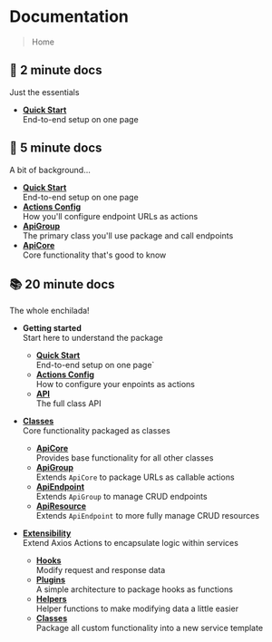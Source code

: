 # Documentation

> Home

## 🚀 2 minute docs

Just the essentials

- [**Quick Start**](quick-start.md)
  <br>End-to-end setup on one page

## 📗 5 minute docs

A bit of background...

- [**Quick Start**](quick-start.md)
  <br>End-to-end setup on one page
- [**Actions Config**](config.md)
  <br>How you'll configure endpoint URLs as actions
- [**ApiGroup**](classes/ApiGroup.md)
  <br>The primary class you'll use package and call endpoints
- [**ApiCore**](classes/ApiCore.md)
  <br>Core functionality that's good to know

## 📚 20 minute docs

The whole enchilada!

- **Getting started**
    <br>Start here to understand the package

    - [**Quick Start**](quick-start.md)
      <br>End-to-end setup on one page`
    - [**Actions Config**](config.md)
      <br>How to configure your enpoints as actions
    - [**API**](api.md)
      <br>The full class API

- [**Classes**](classes/README.md)
    <br>Core functionality packaged as classes

    - [**ApiCore**](classes/ApiCore.md)
      <br>Provides base functionality for all other classes
    - [**ApiGroup**](classes/ApiGroup.md)
      <br>Extends `ApiCore` to package URLs as callable actions
    - [**ApiEndpoint**](classes/ApiEndpoint.md)
      <br>Extends `ApiGroup` to manage CRUD endpoints
    - [**ApiResource**](classes/ApiResource.md)
      <br>Extends `ApiEndpoint` to more fully manage CRUD resources

- [**Extensibility**](extensibility/README.md)
    <br>Extend Axios Actions to encapsulate logic within services

    - [**Hooks**](extensibility/hooks.md)
      <br>Modify request and response data
    - [**Plugins**](extensibility/plugins.md)
      <br>A simple architecture to package hooks as functions
    - [**Helpers**](extensibility/helpers.md)
      <br>Helper functions to make modifying data a little easier
    - [**Classes**](extensibility/classes.md)
      <br>Package all custom functionality into a new service template
